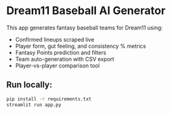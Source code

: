 # Dream11 Baseball AI Generator

This app generates fantasy baseball teams for Dream11 using:
- Confirmed lineups scraped live
- Player form, gut feeling, and consistency % metrics
- Fantasy Points prediction and filters
- Team auto-generation with CSV export
- Player-vs-player comparison tool

## Run locally:

```bash
pip install -r requirements.txt
streamlit run app.py
